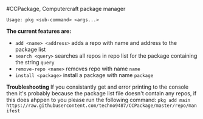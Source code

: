 #CCPackage, Computercraft package manager

`Usage: pkg <sub-command> <args...>`

**The current features are:**
- `add <name> <address>` adds a repo with name and address to the package list
- `search <query>` searches all repos in repo list for the package containing the string `query`
- `remove-repo <name>` removes repo with name `name`
- `install <package>` install a package with name `package`

**Troubleshooting**
If you consistantly get and error printing to the console then it's probably because the package list file doesn't contain any repos, if this does ahppen to you please run the following command:
`pkg add main https://raw.githubusercontent.com/techno9487/CCPackage/master/repo/manifest`